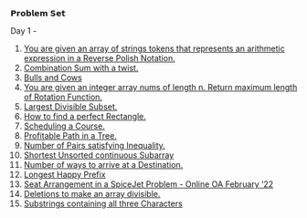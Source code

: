 𝗣𝗿𝗼𝗯𝗹𝗲𝗺 𝗦𝗲𝘁

Day 1 - 
1. <a href="https://leetcode.com/problems/evaluate-reverse-polish-notation/">You are given an array of strings tokens that represents an arithmetic expression in a Reverse Polish Notation.</a>
2. <a href="https://leetcode.com/problems/combination-sum-iii/">Combination Sum with a twist.</a>
3. <a href="https://leetcode.com/problems/rotate-function/">Bulls and Cows</a>
4. <a href="https://leetcode.com/problems/rotate-function/">You are given an integer array nums of length n. Return maximum length of Rotation Function.</a>
5. <a href="https://leetcode.com/problems/largest-divisible-subset/">Largest Divisible Subset.</a>
6. <a href="https://leetcode.com/problems/perfect-rectangle/">How to find a perfect Rectangle.</a>
7. <a href="https://leetcode.com/problems/course-schedule/">Scheduling a Course.</a>
8. <a href="https://leetcode.com/problems/most-profitable-path-in-a-tree/">Profitable Path in a Tree.</a>
9. <a href="https://leetcode.com/problems/number-of-pairs-satisfying-inequality/">Number of Pairs satisfying Inequality.</a>
10. <a href="https://leetcode.com/problems/shortest-unsorted-continuous-subarray/">Shortest Unsorted continuous Subarray</a>
11. <a href="https://leetcode.com/problems/number-of-ways-to-arrive-at-destination/">Number of ways to arrive at a Destination.</a>
12. <a href="https://leetcode.com/problems/longest-happy-prefix/">Longest Happy Prefix</a>
13. <a href="https://leetcode.com/problems/airplane-seat-assignment-probability/">Seat Arrangement in a SpiceJet Problem - Online OA February ‘22</a>
14. <a href="https://leetcode.com/problems/minimum-deletions-to-make-array-divisible/">Deletions to make an array divisible.</a>
15. <a href="https://leetcode.com/problems/number-of-substrings-containing-all-three-characters/">Substrings containing all three Characters</a>
